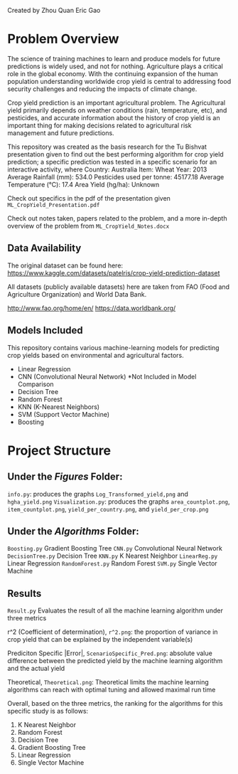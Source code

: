 Created by Zhou Quan Eric Gao 
# Problem Overview
The science of training machines to learn and produce models for future predictions is widely used, and not for nothing. Agriculture plays a critical role in the global economy. With the continuing expansion of the human population understanding worldwide crop yield is central to addressing food security challenges and reducing the impacts of climate change.

Crop yield prediction is an important agricultural problem. The Agricultural yield primarily depends on weather conditions (rain, temperature, etc), and pesticides, and accurate information about the  history of crop yield is an important thing for making decisions related to agricultural risk management and future predictions.

This repository was created as the basis research for the Tu Bishvat presentation given to find out the best performing algorithm for crop yield prediction; a specific prediction was tested in a specific scenario for an interactive activity, where
Country: Australia 
Item: Wheat
Year: 2013 
Average Rainfall (mm): 534.0 
Pesticides used per tonne: 45177.18
Average Temperature (°C): 17.4
Area Yield (hg/ha): Unknown

Check out specifics in the pdf of the presentation given `ML_CropYield_Presentation.pdf`

Check out notes taken, papers related to the problem, and a more in-depth overview of the problem from `ML_CropYield_Notes.docx` 
## Data Availability 

The original dataset can be found here: https://www.kaggle.com/datasets/patelris/crop-yield-prediction-dataset

All datasets (publicly available datasets) here are taken from FAO (Food and Agriculture Organization) and World Data Bank.

http://www.fao.org/home/en/
https://data.worldbank.org/

## Models Included
This repository contains various machine-learning models for predicting crop yields based on environmental and agricultural factors.

- Linear Regression
- CNN (Convolutional Neural Network) *Not Included in Model Comparison
- Decision Tree
- Random Forest
- KNN (K-Nearest Neighbors)
- SVM (Support Vector Machine)
- Boosting

# Project Structure
## Under the *Figures* Folder:
`info.py`: produces the graphs `Log_Transformed_yield,png` and `hgha_yield.png`
`Visualization.py`: produces the graphs `area_countplot.png`, `item_countplot.png`, `yield_per_country.png`, and `yield_per_crop.png` 

## Under the *Algorithms* Folder:
`Boosting.py` Gradient Boosting Tree 
`CNN.py` Convolutional Neural Network
`DecisionTree.py` Decision Tree 
`KNN.py` K Nearest Neighbor 
`LinearReg.py` Linear Regression 
`RandomForest.py` Random Forest 
`SVM.py` Single Vector Machine

## Results
`Result.py` Evaluates the result of all the machine learning algorithm under three metrics

r^2 (Coefficient of determination), `r^2.png`: the proportion of variance in crop yield that can be explained by the independent variable(s)

Prediciton Specific |Error|, `ScenarioSpecific_Pred.png`: absolute value difference between the predicted yield by the machine learning algorithm and the actual yield

Theoretical, `Theoretical.png`: Theoretical limits the machine learning algorithms can reach with optimal tuning and allowed maximal run time

Overall, based on the three metrics, the ranking for the algorithms for this specific study is as follows:
1. K Nearest Neighbor
2. Random Forest
3. Decision Tree
4. Gradient Boosting Tree
5. Linear Regression 
6. Single Vector Machine
